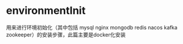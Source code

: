 # environmentInit
用来进行环境初始化（其中包括 mysql nginx mongodb redis nacos kafka zookeeper）的安装步骤，此篇主要是docker化安装
